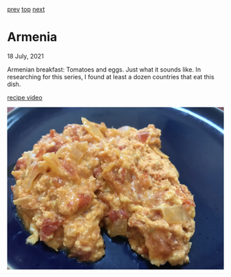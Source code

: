 [prev](argentina.md)
[top](../index.md)
[next](australia.md)
# Armenia
18 July, 2021


Armenian breakfast: Tomatoes and eggs. Just what it sounds like. In
researching for this series, I found at least a dozen countries that
eat this dish.

[recipe video](https://youtu.be/652SKFwByfc)

![tomato/egg scrambel](images/armenia.jpeg)